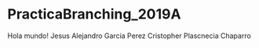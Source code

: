 # PracticaBranching_2019A
Hola mundo! 
Jesus Alejandro Garcia Perez
Cristopher Plascnecia Chaparro

